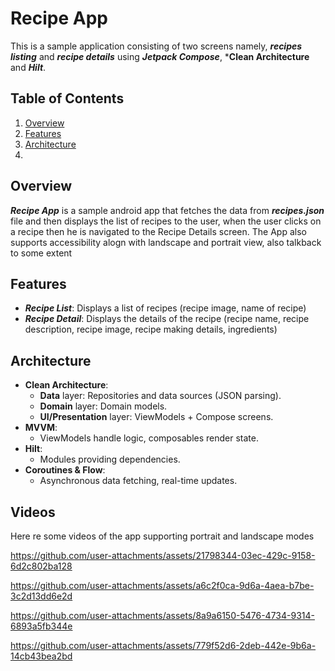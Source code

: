 # Recipe App
This is a sample application consisting of two screens namely, ***recipes listing*** and ***recipe details*** using ***Jetpack Compose***, ***Clean Architecture** and ***Hilt***.

## Table of Contents
1. [Overview](#overview)
2. [Features](#features)
3. [Architecture](architecture)
4. 

## Overview
***Recipe App*** is a sample android app that fetches the data from ***recipes.json*** file and then displays the list of recipes to the user, when the user clicks on a recipe then he is
navigated to the Recipe Details screen. The App also supports accessibility alogn with landscape and portrait view, also talkback to some extent

## Features
- ***Recipe List***: Displays a list of recipes (recipe image, name of recipe)
- ***Recipe Detail***: Displays the details of the recipe (recipe name, recipe description, recipe image, recipe making details, ingredients)

## Architecture
- **Clean Architecture**:
  - **Data** layer: Repositories and data sources (JSON parsing).
  - **Domain** layer: Domain models.
  - **UI/Presentation** layer: ViewModels + Compose screens.
- **MVVM**:
  - ViewModels handle logic, composables render state.
- **Hilt**:
  - Modules providing dependencies.
- **Coroutines & Flow**:
  - Asynchronous data fetching, real-time updates.

 ## Videos
Here re some videos of the app supporting portrait and landscape modes

https://github.com/user-attachments/assets/21798344-03ec-429c-9158-6d2c802ba128

https://github.com/user-attachments/assets/a6c2f0ca-9d6a-4aea-b7be-3c2d13dd6e2d

https://github.com/user-attachments/assets/8a9a6150-5476-4734-9314-6893a5fb344e

https://github.com/user-attachments/assets/779f52d6-2deb-442e-9b6a-14cb43bea2bd





     





